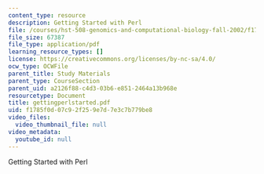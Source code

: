 ```yaml
---
content_type: resource
description: Getting Started with Perl
file: /courses/hst-508-genomics-and-computational-biology-fall-2002/f1785f0d07c92f259e7d7e3c7b779be8_gettingperlstarted.pdf
file_size: 67387
file_type: application/pdf
learning_resource_types: []
license: https://creativecommons.org/licenses/by-nc-sa/4.0/
ocw_type: OCWFile
parent_title: Study Materials
parent_type: CourseSection
parent_uid: a2126f88-c4d3-03b6-e851-2464a13b968e
resourcetype: Document
title: gettingperlstarted.pdf
uid: f1785f0d-07c9-2f25-9e7d-7e3c7b779be8
video_files:
  video_thumbnail_file: null
video_metadata:
  youtube_id: null
---
```

Getting Started with Perl